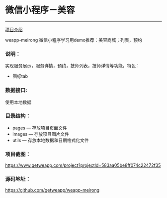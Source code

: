 # 微信小程序－美容
----

[项目介绍](http://www.see-source.com/weixinwidget/detail.html?wid=75)


weapp-meirong  微信小程序学习用demo推荐：美容商城；列表，预约

### 说明：

实现服务展示，服务详情，预约，技师列表，技师详情等功能，特色：
- 图标tab

### 数据接口:

使用本地数据

### 目录结构：

- pages — 存放项目页面文件
- images — 存放项目图片文件
- utils — 存放本地数据和日期格式化文件

### 项目截图：

https://www.getweapp.com/project?projectId=583aa05be8ff074c22472f35

### 源码地址：

https://github.com/getweapp/weapp-meirong
